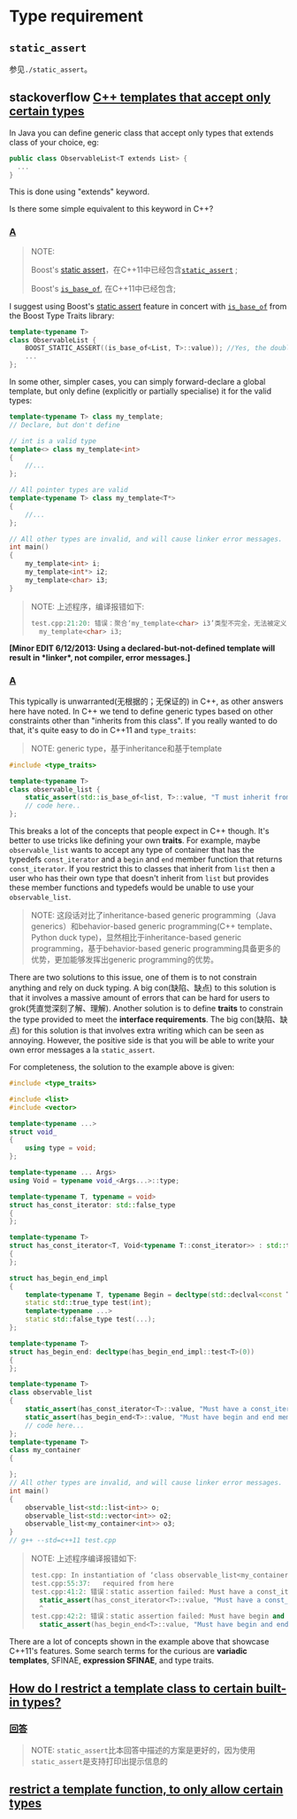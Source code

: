 # Type requirement



## `static_assert`

参见`./static_assert`。

## stackoverflow [C++ templates that accept only certain types](https://stackoverflow.com/questions/874298/c-templates-that-accept-only-certain-types)

In Java you can define generic class that accept only types that extends class of your choice, eg:

```cpp
public class ObservableList<T extends List> {
  ...
}
```

This is done using "extends" keyword.

Is there some simple equivalent to this keyword in C++?

### [A](https://stackoverflow.com/a/874337)

> NOTE: 
>
> Boost's [static assert](http://www.boost.org/doc/libs/1_39_0/doc/html/boost_staticassert.html)，在C++11中已经包含[`static_assert`](https://en.cppreference.com/w/cpp/language/static_assert) ;
>
> Boost's [`is_base_of`](http://www.boost.org/doc/libs/1_39_0/libs/type_traits/doc/html/boost_typetraits/reference/is_base_of.html), 在C++11中已经包含;

I suggest using Boost's [static assert](http://www.boost.org/doc/libs/1_39_0/doc/html/boost_staticassert.html) feature in concert with [`is_base_of`](http://www.boost.org/doc/libs/1_39_0/libs/type_traits/doc/html/boost_typetraits/reference/is_base_of.html) from the Boost Type Traits library:

```cpp
template<typename T>
class ObservableList {
    BOOST_STATIC_ASSERT((is_base_of<List, T>::value)); //Yes, the double parentheses are needed, otherwise the comma will be seen as macro argument separator
    ...
};
```

In some other, simpler cases, you can simply forward-declare a global template, but only define (explicitly or partially specialise) it for the valid types:

```cpp
template<typename T> class my_template;
// Declare, but don't define

// int is a valid type
template<> class my_template<int>
{
	//...
};

// All pointer types are valid
template<typename T> class my_template<T*>
{
	//...
};

// All other types are invalid, and will cause linker error messages.
int main()
{
	my_template<int> i;
	my_template<int*> i2;
	my_template<char> i3;
}

```

> NOTE: 上述程序，编译报错如下:
>
> ```C++
> test.cpp:21:20: 错误：聚合‘my_template<char> i3’类型不完全，无法被定义
>   my_template<char> i3;
> 
> ```
>
> 

**[Minor EDIT 6/12/2013: Using a declared-but-not-defined template will result in \*linker\*, not compiler, error messages.]**





### [A](https://stackoverflow.com/a/25216349)

This typically is unwarranted(无根据的；无保证的) in C++, as other answers here have noted. In C++ we tend to define generic types based on other constraints other than "inherits from this class". If you really wanted to do that, it's quite easy to do in C++11 and `type_traits`:

> NOTE: generic type，基于inheritance和基于template

```cpp
#include <type_traits>

template<typename T>
class observable_list {
    static_assert(std::is_base_of<list, T>::value, "T must inherit from list");
    // code here..
};
```

This breaks a lot of the concepts that people expect in C++ though. It's better to use tricks like defining your own **traits**. For example, maybe `observable_list` wants to accept any type of container that has the typedefs `const_iterator` and a `begin` and `end` member function that returns `const_iterator`. If you restrict this to classes that inherit from `list` then a user who has their own type that doesn't inherit from `list` but provides these member functions and typedefs would be unable to use your `observable_list`.

> NOTE: 这段话对比了inheritance-based generic programming（Java generics）和behavior-based generic programming(C++ template、Python duck type)，显然相比于inheritance-based generic programming，基于behavior-based generic programming具备更多的优势，更加能够发挥出generic programming的优势。

There are two solutions to this issue, one of them is to not constrain anything and rely on duck typing. A big con(缺陷、缺点) to this solution is that it involves a massive amount of errors that can be hard for users to grok(凭直觉深刻了解、理解). Another solution is to define **traits** to constrain the type provided to meet the **interface requirements**. The big con(缺陷、缺点) for this solution is that involves extra writing which can be seen as annoying. However, the positive side is that you will be able to write your own error messages a la `static_assert`.

For completeness, the solution to the example above is given:

```cpp
#include <type_traits>

#include <list>
#include <vector>

template<typename ...>
struct void_
{
	using type = void;
};

template<typename ... Args>
using Void = typename void_<Args...>::type;

template<typename T, typename = void>
struct has_const_iterator: std::false_type
{
};

template<typename T>
struct has_const_iterator<T, Void<typename T::const_iterator>> : std::true_type
{
};

struct has_begin_end_impl
{
	template<typename T, typename Begin = decltype(std::declval<const T&>().begin()), typename End = decltype(std::declval<const T&>().end())>
	static std::true_type test(int);
	template<typename ...>
	static std::false_type test(...);
};

template<typename T>
struct has_begin_end: decltype(has_begin_end_impl::test<T>(0))
{
};

template<typename T>
class observable_list
{
	static_assert(has_const_iterator<T>::value, "Must have a const_iterator typedef");
	static_assert(has_begin_end<T>::value, "Must have begin and end member functions");
	// code here...
};
template<typename T>
class my_container
{

};
// All other types are invalid, and will cause linker error messages.
int main()
{
	observable_list<std::list<int>> o;
	observable_list<std::vector<int>> o2;
	observable_list<my_container<int>> o3;
}
// g++ --std=c++11 test.cpp

```

> NOTE: 上述程序编译报错如下:
>
> ```C++
> test.cpp: In instantiation of ‘class observable_list<my_container<int> >’:
> test.cpp:55:37:   required from here
> test.cpp:41:2: 错误：static assertion failed: Must have a const_iterator typedef
>   static_assert(has_const_iterator<T>::value, "Must have a const_iterator typedef");
>   ^
> test.cpp:42:2: 错误：static assertion failed: Must have begin and end member functions
>   static_assert(has_begin_end<T>::value, "Must have begin and end member functions");
> ```
>
> 

There are a lot of concepts shown in the example above that showcase C++11's features. Some search terms for the curious are **variadic templates**, SFINAE, **expression SFINAE**, and type traits.









## [How do I restrict a template class to certain built-in types?](https://stackoverflow.com/questions/16976720/how-do-i-restrict-a-template-class-to-certain-built-in-types)



### [回答](https://stackoverflow.com/a/16977241)

> NOTE: `static_assert`比本回答中描述的方案是更好的，因为使用`static_assert`是支持打印出提示信息的



## [restrict a template function, to only allow certain types](https://stackoverflow.com/questions/32267324/restrict-a-template-function-to-only-allow-certain-types)